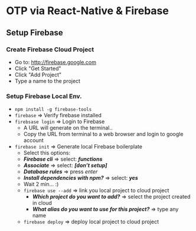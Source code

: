 # OTP via React-Native & Firebase
## Setup Firebase
### Create Firebase Cloud Project
* Go to: http://firebase.google.com
* Click "Get Started"
* Click "Add Project"
* Type a name to the project

### Setup Firebase Local Env.
* ```npm install -g firebase-tools```
* ```firebase``` ⇒ Verify firebase installed
* ```firebsase login``` ⇒ Login to Firebase
  * A URL will generate on the terminal..
  * Copy the URL from terminal to a web browser and login to google account
* ```firebase init``` ⇒ Generate local Firebase boilerplate
  * Select this options:
  * ***Firebase cli*** ⇒ select: ***functions***
  * ***Associate*** ⇒ select: ***[don’t setup]***
  * ***Database rules*** ⇒ press *enter*
  * ***Install dependencies with npm?*** ⇒ select: ***yes***
  * Wait 2 min… :)
  * ```firebase use --add``` ⇒ link you local project to cloud project
    * ***Which project do you want to add?*** ⇒ select the project created in cloud
    * ***What alias do you want to use for this project?*** ⇒ type any name
  * ```firebase deploy``` ⇒ deploy local project to cloud project
